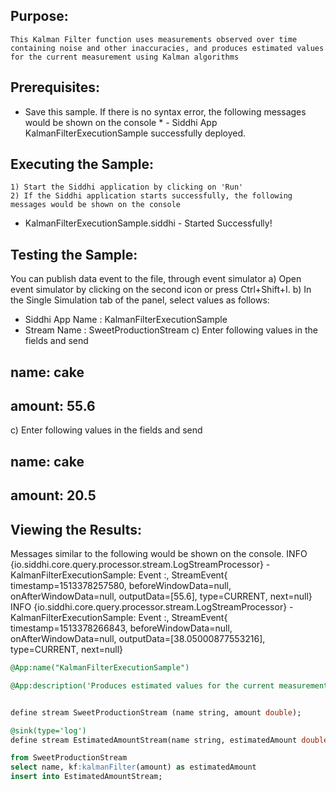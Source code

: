 

## Purpose:
	This Kalman Filter function uses measurements observed over time containing noise and other inaccuracies, and produces estimated values for the current measurement using Kalman algorithms

## Prerequisites:
* Save this sample. If there is no syntax error, the following messages would be shown on the console
	     * - Siddhi App KalmanFilterExecutionSample successfully deployed.

## Executing the Sample:
	1) Start the Siddhi application by clicking on 'Run'
	2) If the Siddhi application starts successfully, the following messages would be shown on the console
* KalmanFilterExecutionSample.siddhi - Started Successfully!

## Testing the Sample:
You can publish data event to the file, through event simulator
a) Open event simulator by clicking on the second icon or press Ctrl+Shift+I.
	b) In the Single Simulation tab of the panel, select values as follows:
* Siddhi App Name  : KalmanFilterExecutionSample
* Stream Name      : SweetProductionStream
c) Enter following values in the fields and send
## name: cake
## amount: 55.6
c) Enter following values in the fields and send
## name: cake
## amount: 20.5

## Viewing the Results:
Messages similar to the following would be shown on the console.
INFO {io.siddhi.core.query.processor.stream.LogStreamProcessor} - KalmanFilterExecutionSample: Event :, StreamEvent{ timestamp=1513378257580, beforeWindowData=null, onAfterWindowData=null, outputData=[55.6], type=CURRENT, next=null}
INFO {io.siddhi.core.query.processor.stream.LogStreamProcessor} - KalmanFilterExecutionSample: Event :, StreamEvent{ timestamp=1513378266843, beforeWindowData=null, onAfterWindowData=null, outputData=[38.05000877553216], type=CURRENT, next=null}


```sql
@App:name("KalmanFilterExecutionSample")

@App:description('Produces estimated values for the current measurement of amount using Kalman algorithms.')


define stream SweetProductionStream (name string, amount double);

@sink(type='log')
define stream EstimatedAmountStream(name string, estimatedAmount double);

from SweetProductionStream
select name, kf:kalmanFilter(amount) as estimatedAmount
insert into EstimatedAmountStream;
```